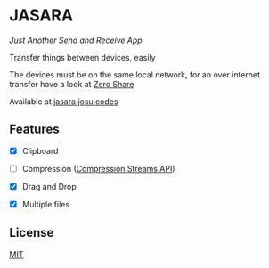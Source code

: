 # JASARA

_Just Another Send and Receive App_

Transfer things between devices, easily

The devices must be on the same local network, for an over internet transfer have a look at [Zero Share][zero-share]

Available at [jasara.josu.codes](https://jasara.josu.codes)

## Features

- [x] Clipboard
- [ ] Compression ([Compression Streams API][csapi])
- [x] Drag and Drop
- [x] Multiple files


## License

[MIT](./LICENSE)

[csapi]: https://developer.mozilla.org/en-US/docs/Web/API/Compression_Streams_API
[zero-share]: https://zero-share.github.io/
